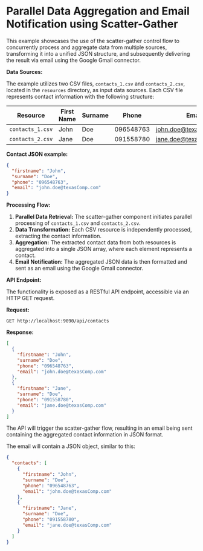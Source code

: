 # Parallel Data Aggregation and Email Notification using Scatter-Gather

This example showcases the use of the scatter-gather control flow to concurrently process and aggregate data from multiple sources, transforming it into a unified JSON structure, and subsequently delivering the result via email using the Google Gmail connector.

**Data Sources:**

The example utilizes two CSV files, `contacts_1.csv` and `contacts_2.csv`, located in the `resources` directory, as input data sources. Each CSV file represents contact information with the following structure:

| Resource        | First Name | Surname   | Phone       | Email                     |
|-----------------|------------|-----------|-------------|---------------------------|
| `contacts_1.csv`| John       | Doe       | 096548763   | john.doe@texasComp.com    |
| `contacts_2.csv`| Jane       | Doe       | 091558780   | jane.doe@texasComp.com    |

**Contact JSON example:**

```json
{
  "firstname": "John",
  "surname": "Doe",
  "phone": "096548763",
  "email": "john.doe@texasComp.com"
}
```

**Processing Flow:**

1.  **Parallel Data Retrieval:** The scatter-gather component initiates parallel processing of `contacts_1.csv` and `contacts_2.csv`.
2.  **Data Transformation:** Each CSV resource is independently processed, extracting the contact information.
3.  **Aggregation:** The extracted contact data from both resources is aggregated into a single JSON array, where each element represents a contact.
4.  **Email Notification:** The aggregated JSON data is then formatted and sent as an email using the Google Gmail connector.

**API Endpoint:**

The functionality is exposed as a RESTful API endpoint, accessible via an HTTP GET request.

**Request:**

```
GET http://localhost:9090/api/contacts
```

**Response:**

```json
[
  {
    "firstname": "John",
    "surname": "Doe",
    "phone": "096548763",
    "email": "john.doe@texasComp.com"
  },
  {
    "firstname": "Jane",
    "surname": "Doe",
    "phone": "091558780",
    "email": "jane.doe@texasComp.com"
  }
]
```

The API will trigger the scatter-gather flow, resulting in an email being sent containing the aggregated contact information in JSON format. 

The email will contain a JSON object, similar to this:

```json
{
  "contacts": [
    {
      "firstname": "John",
      "surname": "Doe",
      "phone": "096548763",
      "email": "john.doe@texasComp.com"
    },
    {
      "firstname": "Jane",
      "surname": "Doe",
      "phone": "091558780",
      "email": "jane.doe@texasComp.com"
    }
  ]
}
```